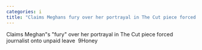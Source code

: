 ```yaml
---
categories: i
title: "Claims Meghans fury over her portrayal in The Cut piece forced journalist onto unpaid leave  9Honey"
---
```

Claims Meghan"s "fury" over her portrayal in The Cut piece forced journalist onto unpaid leave&nbsp;&nbsp;9Honey